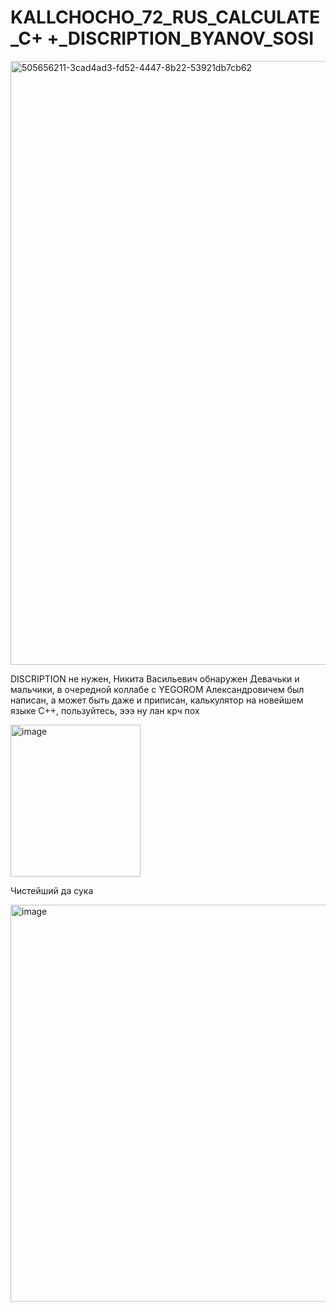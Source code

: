 # KALLCHOCHO_72_RUS_CALCULATE_C+ +_DISCRIPTION_BYANOV_SOSI

<img width="1280" height="966" alt="505656211-3cad4ad3-fd52-4447-8b22-53921db7cb62" src="https://github.com/user-attachments/assets/0aec0e83-0768-4e4b-9b5a-eb679c6a6736" />

DISCRIPTION не нужен, Никита Васильевич обнаружен
Девачьки и мальчики, в очередной коллабе с YEGOROM Александровичем был написан, а может быть даже и приписан, калькулятор на новейшем языке C++, пользуйтесь, эээ ну лан крч пох

<img width="208" height="243" alt="image" src="https://github.com/user-attachments/assets/5cf46425-758f-460a-afd5-67e32ec98597" />

Чистейший да сука


<img width="735" height="635" alt="image" src="https://github.com/user-attachments/assets/8a825e85-4c1d-461c-85c7-c529c48f8225" />
